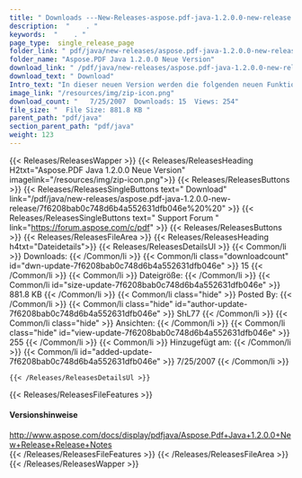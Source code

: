 ```yaml
---
title: " Downloads ---New-Releases-aspose.pdf-java-1.2.0.0-new-release . "
description:  "    . " 
keywords:  "    . " 
page_type:  single_release_page
folder_link: " pdf/java/new-releases/aspose.pdf-java-1.2.0.0-new-release/"
folder_name: "Aspose.PDF Java 1.2.0.0 Neue Version"
download_link: " /pdf/java/new-releases/aspose.pdf-java-1.2.0.0-new-release/7f6208bab0c748d6b4a552631dfb046e"
download_text: " Download"
Intro_text: "In dieser neuen Version werden die folgenden neuen Funktionen unterstützt: CMYK-Farbraum ..."
image_link: "/resources/img/zip-icon.png"
download_count: "   7/25/2007  Downloads: 15  Views: 254"
file_size: "  File Size: 881.8 KB "
parent_path: "pdf/java"
section_parent_path: "pdf/java"
weight: 123
---
```


{{< Releases/ReleasesWapper >}}
  {{< Releases/ReleasesHeading H2txt="Aspose.PDF Java 1.2.0.0 Neue Version" imagelink="/resources/img/zip-icon.png">}}
  {{< Releases/ReleasesButtons >}}
    {{< Releases/ReleasesSingleButtons text=" Download" link="/pdf/java/new-releases/aspose.pdf-java-1.2.0.0-new-release/7f6208bab0c748d6b4a552631dfb046e%20%20" >}}
    {{< Releases/ReleasesSingleButtons text=" Support Forum " link="https://forum.aspose.com/c/pdf" >}}
  {{< Releases/ReleasesButtons >}}
  {{< Releases/ReleasesFileArea >}}
    {{< Releases/ReleasesHeading h4txt="Dateidetails">}}
    {{< Releases/ReleasesDetailsUl >}}
            {{< Common/li >}} Downloads: {{< /Common/li >}}
      {{< Common/li class="downloadcount" id="dwn-update-7f6208bab0c748d6b4a552631dfb046e" >}} 15 {{< /Common/li >}}
      {{< Common/li >}} Dateigröße: {{< /Common/li >}}
      {{< Common/li id="size-update-7f6208bab0c748d6b4a552631dfb046e" >}} 881.8 KB {{< /Common/li >}} 
      {{< Common/li  class="hide" >}} Posted By: {{< /Common/li >}} 
      {{< Common/li class="hide" id="author-update-7f6208bab0c748d6b4a552631dfb046e" >}} ShL77 {{< /Common/li >}}
      {{< Common/li class="hide" >}} Ansichten: {{< /Common/li >}}
      {{< Common/li class="hide" id="view-update-7f6208bab0c748d6b4a552631dfb046e" >}} 255 {{< /Common/li >}}
      {{< Common/li >}} Hinzugefügt am: {{< /Common/li >}}
      {{< Common/li id="added-update-7f6208bab0c748d6b4a552631dfb046e" >}} 7/25/2007 {{< /Common/li >}} 

    {{< /Releases/ReleasesDetailsUl >}}

  {{< Releases/ReleasesFileFeatures >}}
      <h4>Versionshinweise</h4><div> <a href="http://www.aspose.com/docs/display/pdfjava/Aspose.Pdf+Java+1.2.0.0+New+Release+Release+Notes">http://www.aspose.com/docs/display/pdfjava/Aspose.Pdf+Java+1.2.0.0+New+Release+Release+Notes</a></div>
  {{< /Releases/ReleasesFileFeatures >}}
 {{< /Releases/ReleasesFileArea >}}
{{< /Releases/ReleasesWapper >}}



